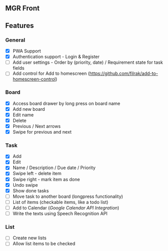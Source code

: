 ## MGR Front

## Features

### General
* [x] PWA Support
* [x] Authentication support - Login & Register
* [ ] Add user settings - Order by (priority, date) / Requirement state for task fields
* [ ] Add control for Add to homescreen (https://github.com/filrak/add-to-homescreen-control)

### Board 
* [x] Access board drawer by long press on board name
* [x] Add new board
* [x] Edit name
* [x] Delete
* [x] Previous / Next arrows
* [x] Swipe for previous and next

### Task
* [x] Add
* [x] Edit
* [x] Name / Description / Due date / Priority
* [x] Swipe left - delete item
* [x] Swipe right - mark item as done
* [x] Undo swipe
* [x] Show done tasks
* [ ] Move task to another board (longpress functionality)
* [ ] List of items (checkable items, like a todo list)
* [ ] Add to Calendar (*Google Calendar API Integration*)
* [ ] Write the texts using Speech Recognition API

### List
* [ ] Create new lists
* [ ] Allow list items to be checked